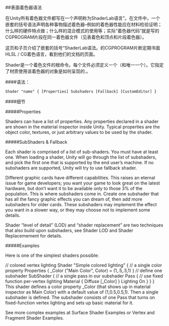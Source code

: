 ##表面着色器语法

在Unity所有着色器文件都写在一个声明称为ShaderLab语言”。在文件中，一个嵌套的括号语法声明各种事物描述着色器–例如的着色器性能应在材料检验证明；什么样的硬件特点做；什么样的混合模式的使用等；实际“着色器代码”就是写的CGPROGRAM片段在同一着色器文件（见表着色和顶点和片段着色器）。

这页和子页介绍了嵌套的括号“ShaderLab语法。的CGPROGRAM片断定期书面HLSL / CG着色语言，看到他们的文档的页面。

Shader是一个着色文件的根命令。每个文件必须定义一个（和唯一一个）。它指定了材质使用该着色器的对象是如何呈现的.。

####语法：
```
Shader "name" { [Properties] Subshaders [Fallback] [CustomEditor] }
```


####细节

#####Properties

Shaders can have a list of properties. Any properties declared in a shader are shown in the material inspector inside Unity. Typical properties are the object color, textures, or just arbitrary values to be used by the shader.

#####SubShaders & Fallback

Each shader is comprised of a list of sub-shaders. You must have at least one. When loading a shader, Unity will go through the list of subshaders, and pick the first one that is supported by the end user’s machine. If no subshaders are supported, Unity will try to use fallback shader.

Different graphic cards have different capabilities. This raises an eternal issue for game developers; you want your game to look great on the latest hardware, but don’t want it to be available only to those 3% of the population. This is where subshaders come in. Create one subshader that has all the fancy graphic effects you can dream of, then add more subshaders for older cards. These subshaders may implement the effect you want in a slower way, or they may choose not to implement some details.

Shader “level of detail” (LOD) and “shader replacement” are two techniques that also build upon subshaders, see Shader LOD and Shader Replacemement for details.

#####Examples

Here is one of the simplest shaders possible:

// colored vertex lighting
Shader "Simple colored lighting"
{
    // a single color property
    Properties {
        _Color ("Main Color", Color) = (1,.5,.5,1)
    }
    // define one subshader
    SubShader
    {
        // a single pass in our subshader
        Pass
        {
            // use fixed function per-vertex lighting
            Material
            {
                Diffuse [_Color]
            }
            Lighting On
        }
    }
}
This shader defines a color property _Color (that shows up in material inspector as Main Color) with a default value of (1,0.5,0.5,1). Then a single subshader is defined. The subshader consists of one Pass that turns on fixed-function vertex lighting and sets up basic material for it.

See more complex examples at Surface Shader Examples or Vertex and Fragment Shader Examples.